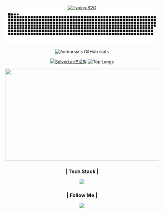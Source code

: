 <!DOCTYPE html> 
<html lang="en"> 
<body>  
    <div class="container" align="center"> 
    <a align="center" href="https://git.io/typing-svg">
        <img width="800" src="https://readme-typing-svg.demolab.com/?lines=Welcome+To+Amborsia's+Github" alt="Typing SVG"/>
    </a>
  
 
 
<img width="1000" src="https://github.com/Amborsia/Amborsia/blob/output/github-contribution-grid-snake.svg" alt="GitHub Contribution Grid Snake" style="max-width: 100%;"/>
     <p>
     </p>


<div class="profile-stats" align="center">
        <center>
            <img src="https://github-readme-stats.vercel.app/api?username=Amborsia&show_icons=true&theme=radical" alt="Amborsia's GitHub stats"/>
        </center>
      
</div>
<p>
     </p>
<div align="center">

  [![Solved.ac프로필](http://mazassumnida.wtf/api/generate_badge?boj=ghdrms1220)](https://solved.ac/ghdrms1220)
  ![Top Langs](https://github-readme-stats.vercel.app/api/top-langs/?username=Amborsia&layout=compact)

<a href="https://github.com/devxb/gitanimals">
<img
  src="https://render.gitanimals.org/farms/Amborsia"
  width="600"
  height="300"
/>
</a>
  
</div>



<div class="link-container">


<h3 align="center">| Tech Stack |</h3>
<p align="center">
    <img src="https://skillicons.dev/icons?i=ts,nestjs,cs,nodejs,py&theme=light" />
<!--   <img src="https://img.shields.io/badge/csharp-007396?style=flat-square&logo=csharp&logoColor=white"/></a>&nbsp
  <img src="https://img.shields.io/badge/Javascript-ffb13b?style=flat-square&logo=javascript&logoColor=white"/></a>&nbsp
  <br> -->
<!--   <img src="https://img.shields.io/badge/Spring-6DB33F?style=flat-square&logo=Spring&logoColor=white"/></a>&nbsp -->
<!--   <img src="https://img.shields.io/badge/SpringBoot-6DB33F?style=flat-square&logo=SpringBoot&logoColor=white"/></a>&nbsp -->
<!--   <img src="https://img.shields.io/badge/Node.js-339933?style=flat-square&logo=Node.js&logoColor=white"/></a>&nbsp
  <img src="https://img.shields.io/badge/Express-000000?style=flat-square&logo=Express&logoColor=white"/></a>&nbsp
  <br> -->
<!--   <img src="https://img.shields.io/badge/Oracle-FF0000?style=flat-square&logo=Oracle&logoColor=white"/></a>&nbsp -->
<!--   <img src="https://img.shields.io/badge/Mysql-E6B91E?style=flat-square&logo=MySql&logoColor=white"/></a>&nbsp -->
</p>
<h3 align="center">| Follow Me |</h3>
<p align="center">
  <a href="https://blog.naver.com/ghdrms1220" target="_blank"><img src="https://img.shields.io/badge/blog-636e72?style=plastic&logo=blogger&logoColor=white&text=Resume"/></a>
<!--   <a href="mailto:skacjddn7@gmail.com"><img src="https://img.shields.io/badge/Gmail-d14836?style=plastic&logo=Gmail&logoColor=white"/></a> -->
</p>



            
<!-- <img src="https://img.shields.io/badge/blog_link-20232a.svg?style=for-the-badge&logo=blogger&logoColor=#FF5722" alt="Blog Badge" />
            </a>
            <img src="https://img.shields.io/badge/csharp-20232a.svg?style=for-the-badge&logo=csharp&logoColor=512BD4" alt="C# Badge" />
            <img src="https://img.shields.io/badge/javascript-20232a.svg?style=for-the-badge&logo=javascript&logoColor=F7DF1E" alt="JavaScript Badge" />
        </div>
    </div>-->


</body>
</html>
